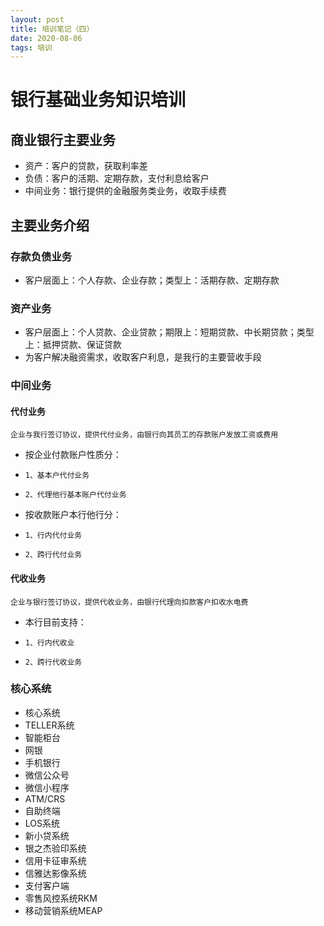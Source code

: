 ```yaml
---
layout: post
title: 培训笔记（四）
date: 2020-08-06
tags: 培训
---
```


# 银行基础业务知识培训

## 商业银行主要业务

* 资产：客户的贷款，获取利率差
* 负债：客户的活期、定期存款，支付利息给客户
* 中间业务：银行提供的金融服务类业务，收取手续费

## 主要业务介绍

### 存款负债业务

* 客户层面上：个人存款、企业存款；类型上：活期存款、定期存款

### 资产业务

* 客户层面上：个人贷款、企业贷款；期限上：短期贷款、中长期贷款；类型上：抵押贷款、保证贷款
* 为客户解决融资需求，收取客户利息，是我行的主要营收手段

### 中间业务

#### 代付业务

```
企业与我行签订协议，提供代付业务，由银行向其员工的存款账户发放工资或费用
```

* 按企业付款账户性质分：

* ```
  1、基本户代付业务
  ```

* ```
  2、代理他行基本账户代付业务
  ```

* 按收款账户本行他行分：

* ```
  1、行内代付业务
  ```

* ```
  2、跨行代付业务
  ```

#### 代收业务

```
企业与银行签订协议，提供代收业务，由银行代理向扣款客户扣收水电费
```

* 本行目前支持：

* ```
  1、行内代收业
  ```

* ```
  2、跨行代收业务
  ```

### 核心系统

- 核心系统
- TELLER系统
- 智能柜台
- 网银
- 手机银行
- 微信公众号
- 微信小程序
- ATM/CRS
- 自助终端
- LOS系统
- 新小贷系统
- 银之杰验印系统
- 信用卡征审系统
- 信雅达影像系统
- 支付客户端
- 零售风控系统RKM
- 移动营销系统MEAP